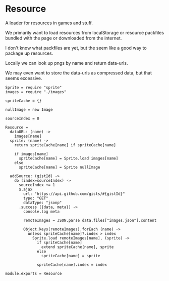 Resource
========

A loader for resources in games and stuff.

We primarily want to load resources from localStorage or resource packfiles
bundled with the page or downloaded from the internet.

I don't know what packfiles are yet, but the seem like a good way to package up
resources.

Locally we can look up pngs by name and return data-urls.

We may even want to store the data-urls as compressed data, but that seems
excessive.

    Sprite = require "sprite"
    images = require "./images"

    spriteCache = {}

    nullImage = new Image

    sourceIndex = 0

    Resource =
      dataURL: (name) ->
        images[name]
      sprite: (name) ->
        return spriteCache[name] if spriteCache[name]

        if images[name]
          spriteCache[name] = Sprite.load images[name]
        else
          spriteCache[name] = Sprite nullImage

      addSource: (gistId) ->
        do (index=sourceIndex) ->
          sourceIndex += 1
          $.ajax
            url: "https://api.github.com/gists/#{gistId}"
            type: "GET"
            dataType: "jsonp"
          .success ({data, meta}) ->
            console.log meta

            remoteImages = JSON.parse data.files["images.json"].content

            Object.keys(remoteImages).forEach (name) ->
              unless spriteCache[name]?.index > index
                Sprite.load remoteImages[name], (sprite) ->
                  if spriteCache[name]
                    extend spriteCache[name], sprite
                  else
                    spriteCache[name] = sprite

                  spriteCache[name].index = index

    module.exports = Resource
